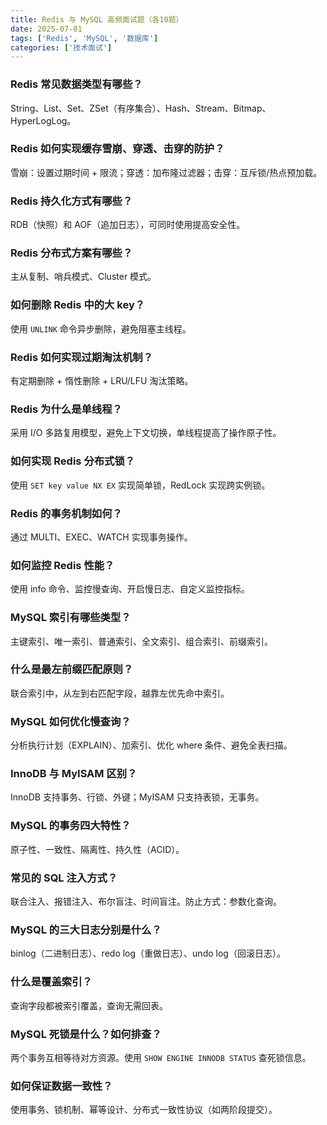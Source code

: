 ```yaml
---
title: Redis 与 MySQL 高频面试题（各10题）
date: 2025-07-01
tags: ['Redis', 'MySQL', '数据库']
categories: ['技术面试']
---
```


### Redis 常见数据类型有哪些？

String、List、Set、ZSet（有序集合）、Hash、Stream、Bitmap、HyperLogLog。

### Redis 如何实现缓存雪崩、穿透、击穿的防护？

雪崩：设置过期时间 + 限流；穿透：加布隆过滤器；击穿：互斥锁/热点预加载。

### Redis 持久化方式有哪些？

RDB（快照）和 AOF（追加日志），可同时使用提高安全性。

### Redis 分布式方案有哪些？

主从复制、哨兵模式、Cluster 模式。

### 如何删除 Redis 中的大 key？

使用 `UNLINK` 命令异步删除，避免阻塞主线程。

### Redis 如何实现过期淘汰机制？

有定期删除 + 惰性删除 + LRU/LFU 淘汰策略。

### Redis 为什么是单线程？

采用 I/O 多路复用模型，避免上下文切换，单线程提高了操作原子性。

### 如何实现 Redis 分布式锁？

使用 `SET key value NX EX` 实现简单锁，RedLock 实现跨实例锁。

### Redis 的事务机制如何？

通过 MULTI、EXEC、WATCH 实现事务操作。

### 如何监控 Redis 性能？

使用 info 命令、监控慢查询、开启慢日志、自定义监控指标。

### MySQL 索引有哪些类型？

主键索引、唯一索引、普通索引、全文索引、组合索引、前缀索引。

### 什么是最左前缀匹配原则？

联合索引中，从左到右匹配字段，越靠左优先命中索引。

### MySQL 如何优化慢查询？

分析执行计划（EXPLAIN）、加索引、优化 where 条件、避免全表扫描。

### InnoDB 与 MyISAM 区别？

InnoDB 支持事务、行锁、外键；MyISAM 只支持表锁，无事务。

### MySQL 的事务四大特性？

原子性、一致性、隔离性、持久性（ACID）。

### 常见的 SQL 注入方式？

联合注入、报错注入、布尔盲注、时间盲注。防止方式：参数化查询。

### MySQL 的三大日志分别是什么？

binlog（二进制日志）、redo log（重做日志）、undo log（回滚日志）。

### 什么是覆盖索引？

查询字段都被索引覆盖，查询无需回表。

### MySQL 死锁是什么？如何排查？

两个事务互相等待对方资源。使用 `SHOW ENGINE INNODB STATUS` 查死锁信息。

### 如何保证数据一致性？

使用事务、锁机制、幂等设计、分布式一致性协议（如两阶段提交）。